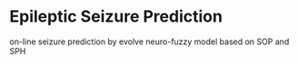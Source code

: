 # Epileptic Seizure Prediction
 on-line seizure prediction by evolve neuro-fuzzy model based on SOP and SPH
